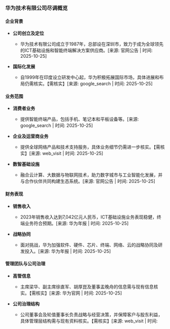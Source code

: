 ### 华为技术有限公司尽调概览

#### 企业背景
- **公司创立及定位**
  - 华为技术有限公司成立于1987年，总部设在深圳市，致力于成为全球领先的ICT基础设施和智能终端解决方案供应商。[来源: 官网公告 | 时间: 2025-10-25]

- **国际化发展**
  - 自1999年在印度设立研发中心起，华为积极拓展国际市场，具体进展和布局仍需核实。【需核实】[来源: google_search | 时间: 2025-10-25]

#### 业务范围
- **消费者业务**
  - 提供智能终端产品，包括手机、笔记本和平板设备等。[来源: google_search | 时间: 2025-10-25]

- **企业及运营商业务**
  - 提供全球网络产品和技术支持服务，具体业务细节仍需进一步核实。【需核实】[来源: web_visit | 时间: 2025-10-25]

- **数智基础设施**
  - 融合云计算、大数据与物联网技术，助力数字城市与工业智能化发展，并与合作伙伴共同构建生态系统。[来源: 官网公告 | 时间: 2025-10-25]

#### 财务表现
- **销售收入**
  - 2023年销售收入达到7,042亿元人民币，ICT基础设施业务表现稳健，终端业务符合预期。[来源: 华为年报 | 时间: 2025-10-25]

- **战略协同**
  - 面对挑战，华为加强软件、硬件、芯片、终端、网络、云的战略协同及研发投入。[来源: 华为年报 | 时间: 2025-10-25]

#### 管理团队与公司治理
- **高管信息**
  - 主席梁华、副主席徐直军、胡厚崑及董事孟晚舟的信息需与现有信息核实。【需核实】[来源: 华为官网 | 时间: 2025-10-25]

- **公司治理结构**
  - 公司董事会及轮值董事长负责战略与经营决策，并保障客户与股东利益，具体管理层结构需与现有资料核实。【需核实】[来源: web_visit | 时间: